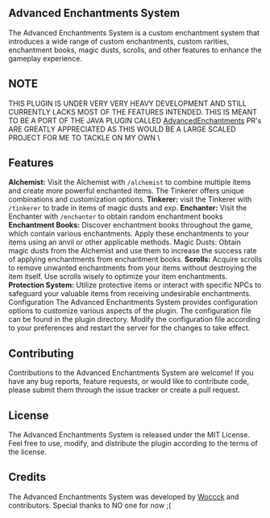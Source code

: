 ## Advanced Enchantments System

The Advanced Enchantments System is a custom enchantment system that introduces a wide range of custom enchantments, custom rarities, enchantment books, magic dusts, scrolls, and other features to enhance the gameplay experience.

## NOTE

THIS PLUGIN IS UNDER VERY VERY HEAVY DEVELOPMENT AND STILL CURRENTLY LACKS MOST OF THE FEATURES INTENDED. THIS IS MEANT TO BE A PORT OF THE JAVA PLUGIN CALLED 
[AdvancedEnchantments](https://www.spigotmc.org/resources/⭕-advancedenchantments-⭐-450-custom-enchants-⭐-create-custom-enchantments-✅-25-sale.43058/)
PR's ARE GREATLY APPRECIATED AS THIS WOULD BE A LARGE SCALED PROJECT FOR ME TO TACKLE ON MY OWN
\

## Features

**Alchemist:** Visit the Alchemist with `/alchemist` to combine multiple items and create more powerful enchanted items. The Tinkerer offers unique combinations and customization options.
**Tinkerer:** visit the Tinkerer with `/tinkerer` to trade in items of magic dusts and exp.
**Enchanter:** Visit the Enchanter with `/enchanter` to obtain random enchantment books
**Enchantment Books:** Discover enchantment books throughout the game, which contain various enchantments. Apply these enchantments to your items using an anvil or other applicable methods.
Magic Dusts: Obtain magic dusts from the Alchemist and use them to increase the success rate of applying enchantments from enchantment books.
**Scrolls:** Acquire scrolls to remove unwanted enchantments from your items without destroying the item itself. Use scrolls wisely to optimize your item enchantments.
**Protection System:** Utilize protective items or interact with specific NPCs to safeguard your valuable items from receiving undesirable enchantments.
Configuration
The Advanced Enchantments System provides configuration options to customize various aspects of the plugin. The configuration file can be found in the plugin directory. Modify the configuration file according to your preferences and restart the server for the changes to take effect.

## Contributing
Contributions to the Advanced Enchantments System are welcome! If you have any bug reports, feature requests, or would like to contribute code, please submit them through the issue tracker or create a pull request.

## License
The Advanced Enchantments System is released under the MIT License. Feel free to use, modify, and distribute the plugin according to the terms of the license.

## Credits
The Advanced Enchantments System was developed by [Woccck](https://github.com/iLVOEWOCK) and contributors. Special thanks to NO one for now ;(
